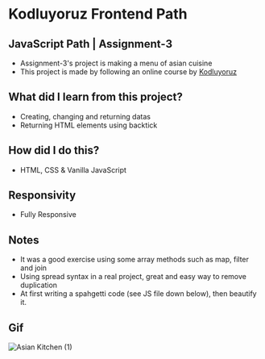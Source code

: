 # Kodluyoruz Frontend Path

## JavaScript Path | Assignment-3
- Assignment-3's project is making a menu of asian cuisine
- This project is made by following an online course by [Kodluyoruz](https://www.patika.dev/)

## What did I learn from this project?
- Creating, changing and returning datas
- Returning HTML elements using backtick

## How did I do this?
- HTML, CSS & Vanilla JavaScript

## Responsivity
- Fully Responsive

## Notes
- It was a good exercise using some array methods such as map, filter and join
- Using spread syntax in a real project, great and easy way to remove duplication
- At first writing a spahgetti code (see JS file down below), then beautify it.

## Gif
![Asian Kitchen (1)](https://user-images.githubusercontent.com/72968539/116514698-aa10fe80-a8cb-11eb-9397-78ddac7d7183.gif)
